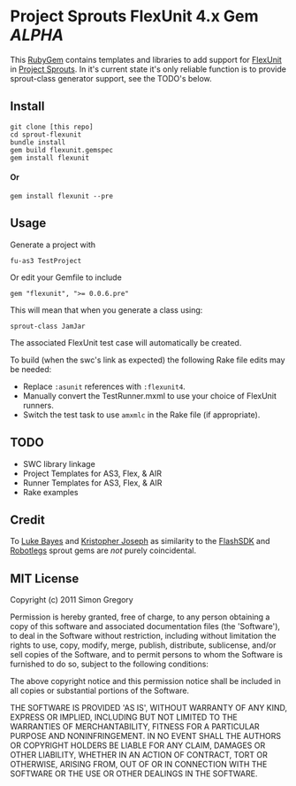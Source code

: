 # Project Sprouts FlexUnit 4.x Gem _ALPHA_

This [RubyGem](http://docs.rubygems.org/read/book/7) contains templates and 
libraries to add support for [FlexUnit](http://flexunit.org) in 
[Project Sprouts](http://projectsprouts.org). In it's current state it's only
reliable function is to provide sprout-class generator support, see the TODO's
below.

## Install

    git clone [this repo]
    cd sprout-flexunit
    bundle install
    gem build flexunit.gemspec 
    gem install flexunit
    
#### Or

    gem install flexunit --pre

## Usage

Generate a project with 

    fu-as3 TestProject
    
Or edit your Gemfile to include

    gem "flexunit", ">= 0.0.6.pre"

This will mean that when you generate a class using:

    sprout-class JamJar
  
The associated FlexUnit test case will automatically be created.

To build (when the swc's link as expected) the following Rake file edits may be 
needed:

 * Replace `:asunit` references with `:flexunit4`.
 * Manually convert the TestRunner.mxml to use your choice of FlexUnit runners.
 * Switch the test task to use `amxmlc` in the Rake file (if appropriate).

## TODO
 
 * SWC library linkage
 * Project Templates for AS3, Flex, & AIR
 * Runner Templates for AS3, Flex, & AIR
 * Rake examples
 
## Credit

To [Luke Bayes](http://github.com/lukebayes/) and [Kristopher Joseph](http://github.com/kristoferjoseph/) as similarity to the [FlashSDK](https://github.com/lukebayes/sprout-flashsdk) and [Robotlegs](http://github.com/kristoferjoseph/sprout-robotlegs)
sprout gems are _not_ purely coincidental.
 
## MIT License

Copyright (c) 2011 Simon Gregory

Permission is hereby granted, free of charge, to any person obtaining
a copy of this software and associated documentation files (the
'Software'), to deal in the Software without restriction, including
without limitation the rights to use, copy, modify, merge, publish,
distribute, sublicense, and/or sell copies of the Software, and to
permit persons to whom the Software is furnished to do so, subject to
the following conditions:

The above copyright notice and this permission notice shall be
included in all copies or substantial portions of the Software.

THE SOFTWARE IS PROVIDED 'AS IS', WITHOUT WARRANTY OF ANY KIND,
EXPRESS OR IMPLIED, INCLUDING BUT NOT LIMITED TO THE WARRANTIES OF
MERCHANTABILITY, FITNESS FOR A PARTICULAR PURPOSE AND NONINFRINGEMENT.
IN NO EVENT SHALL THE AUTHORS OR COPYRIGHT HOLDERS BE LIABLE FOR ANY
CLAIM, DAMAGES OR OTHER LIABILITY, WHETHER IN AN ACTION OF CONTRACT,
TORT OR OTHERWISE, ARISING FROM, OUT OF OR IN CONNECTION WITH THE
SOFTWARE OR THE USE OR OTHER DEALINGS IN THE SOFTWARE.
